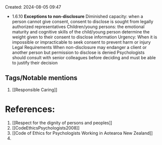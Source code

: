 Created: 2024-08-05 09:47
- 1.6.10 **Exceptions to non-disclosure**
	Diminished capacity: when a person cannot give consent, consent to disclose is sought from legally authorized representatives
	Children/young persons: the emotional maturity and cognitive skills of the child/young person determine the weight given to their consent to disclose information
	Urgency: When it is impossible or impracticable to seek consent to prevent harm or injury
	Legal Requirements 
	When non-disclosure may endanger a client or another person but permission to disclose is denied 
	Psychologists should consult with senior colleagues before deciding and must be able to justify their decision




## Tags/Notable mentions
1. [[Responsible Caring]]

# References:
1. [[Respect for the dignity of persons and peoples]]
2. [[CodeEthicsPsychologists2008]]
3. [[Code of Ethics for Psychologists Working in Aotearoa New Zealand]]
4. 



